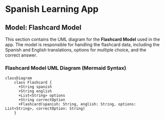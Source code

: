 # Spanish Learning App

## Model: Flashcard Model

This section contains the UML diagram for the **Flashcard Model** used in the app. The model is responsible for handling the flashcard data, including the Spanish and English translations, options for multiple choice, and the correct answer.

### Flashcard Model UML Diagram (Mermaid Syntax)

```mermaid
classDiagram
    class Flashcard {
      +String spanish
      +String english
      +List<String> options
      +String correctOption
      +Flashcard(spanish: String, english: String, options: List<String>, correctOption: String)
    }
